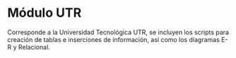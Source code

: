 # Módulo UTR
Corresponde a la Universidad Tecnológica UTR, se incluyen los scripts para creación de tablas e inserciones de información, así como los diagramas E-R y Relacional.
